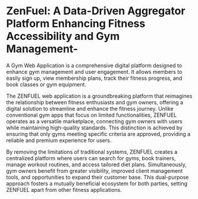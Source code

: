 # ZenFuel: A Data-Driven Aggregator Platform Enhancing Fitness Accessibility and Gym Management-
A Gym Web Application is a comprehensive digital platform designed to enhance gym management and user engagement. It allows members to easily sign up, view membership plans, track their fitness progress, and book classes or gym equipment.

The ZENFUEL web application is a groundbreaking platform that reimagines the relationship between fitness enthusiasts and gym owners, offering a digital solution to streamline and enhance the fitness journey. Unlike conventional gym apps that focus on limited functionalities, ZENFUEL operates as a versatile marketplace, connecting gym owners with users while maintaining high-quality standards. This distinction is achieved by ensuring that only gyms meeting specific criteria are approved, providing a reliable and premium experience for users.

By removing the limitations of traditional systems, ZENFUEL creates a centralized platform where users can search for gyms, book trainers, manage workout routines, and access tailored diet plans. Simultaneously, gym owners benefit from greater visibility, improved client management tools, and opportunities to expand their customer base. This dual-purpose approach fosters a mutually beneficial ecosystem for both parties, setting ZENFUEL apart from other fitness applications.
